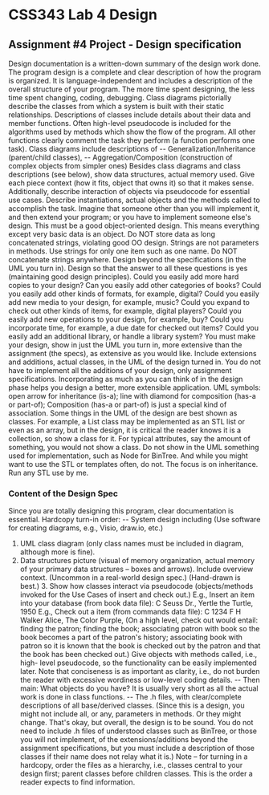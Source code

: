 # CSS343 Lab 4 Design
## Assignment #4 Project - Design specification
Design documentation is a written-down summary of the design work done. The program design is a complete and clear description of how the program is organized. It is language-independent and includes a description of the overall structure of your program. The more time spent designing, the less time spent changing, coding, debugging.
Class diagrams pictorially describe the classes from which a system is built with their static relationships. Descriptions of classes include details about their data and member functions. Often high-level pseudocode is included for the algorithms used by methods which show the flow of the program. All other functions clearly comment the task they perform (a function performs one task). Class diagrams include descriptions of
-- Generalization/Inheritance (parent/child classes),
-- Aggregation/Composition (construction of complex objects from simpler ones)
Besides class diagrams and class descriptions (see below), show data structures, actual memory used. Give each piece context (how it fits, object that owns it) so that it makes sense. Additionally, describe interaction of objects via pseudocode for essential use cases. Describe instantiations, actual objects and the methods called to accomplish the task. Imagine that someone other than you will implement it, and then extend your program; or you have to implement someone else's design. This must be a good object-oriented design. This means everything except very basic data is an object. Do NOT store data as long concatenated strings, violating good OO design. Strings are not parameters in methods. Use strings for only one item such as one name. Do NOT concatenate strings anywhere.
Design beyond the specifications (in the UML you turn in). Design so that the answer to all these questions is yes (maintaining good design principles). Could you easily add more hard copies to your design? Can you easily add other categories of books? Could you easily add other kinds of formats, for example, digital? Could you easily add new media to your design, for example, music? Could you expand to check out other kinds of items, for example, digital players? Could you easily add new operations to your design, for example, buy? Could you incorporate time, for example, a due date for checked out items? Could you easily add an additional library, or handle a library system?
You must make your design, show in just the UML you turn in, more extensive than the assignment (the specs), as extensive as you would like. Include extensions and additions, actual classes, in the UML of the design turned in. You do not have to implement all the additions of your design, only assignment specifications. Incorporating as much as you can think of in the design phase helps you design a better, more extensible application.
UML symbols: open arrow for inheritance (is-a); line with diamond for composition (has-a or part-of); Composition (has-a or part-of) is just a special kind of association. Some things in the UML of the design are best shown as classes. For example, a List class may be implemented as an STL list or even as an array, but in the design, it is critical the reader knows it is a collection, so show a class for it. For typical attributes, say the amount of something, you would not show a class. Do not show in the UML something used for implementation, such as Node for BinTree. And while you might want to use the STL or templates often, do not. The focus is on inheritance. Run any STL use by me.
### Content of the Design Spec
Since you are totally designing this program, clear documentation is essential. Hardcopy turn-in order: -- System design including (Use software for creating diagrams, e.g., Visio, draw.io, etc.)
1. UML class diagram (only class names must be included in diagram, although more is fine).
2. Data structures picture (visual of memory organization, actual memory of your primary data structures –
boxes and arrows). Include overview context. (Uncommon in a real-world design spec.) (Hand-drawn is best.) 3. Show how classes interact via pseudocode (objects/methods invoked for the Use Cases of insert and check out.)
E.g., Insert an item into your database (from book data file): C Seuss Dr., Yertle the Turtle, 1950
E.g., Check out a item (from commands data file): C 1234 F H Walker Alice, The Color Purple, (On a high level, check out would entail: finding the patron; finding the book; associating patron with book so the book becomes a part of the patron's history; associating book with patron so it is known that the book is checked out by the patron and that the book has been checked out.) Give objects with methods called, i.e., high- level pseudocode, so the functionality can be easily implemented later. Note that conciseness is as important as clarity, i.e., do not burden the reader with excessive wordiness or low-level coding details.
-- Then main: What objects do you have? It is usually very short as all the actual work is done in class functions.
-- The .h files, with clear/complete descriptions of all base/derived classes. (Since this is a design, you might not include all, or any, parameters in methods. Or they might change. That's okay, but overall, the design is to be sound. You do not need to include .h files of understood classes such as BinTree, or those you will not implement, of the extensions/additions beyond the assignment specifications, but you must include a description of those classes if their name does not relay what it is.) Note – for turning in a hardcopy, order the files as a hierarchy, i.e., classes central to your design first; parent classes before children classes. This is the order a reader expects to find information.
